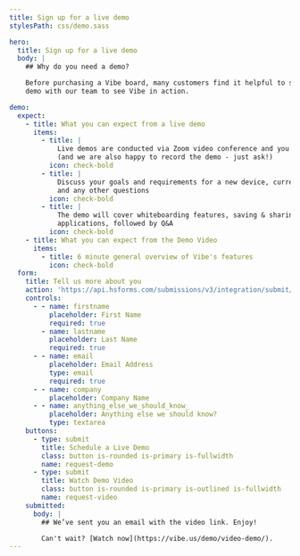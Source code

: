 ```yaml
---
title: Sign up for a live demo
stylesPath: css/demo.sass

hero:
  title: Sign up for a live demo
  body: |
    ## Why do you need a demo?

    Before purchasing a Vibe board, many customers find it helpful to schedule a live 30 minute customized product
    demo with our team to see Vibe in action.

demo:
  expect:
    - title: What you can expect from a live demo
      items:
        - title: |
            Live demos are conducted via Zoom video conference and you are welcome to invite your teammates
            (and we are also happy to record the demo - just ask!)
          icon: check-bold
        - title: |
            Discuss your goals and requirements for a new device, current applications you're looking to use with Vibe,
            and any other questions
          icon: check-bold
        - title: |
            The demo will cover whiteboarding features, saving & sharing, screencasting options, and 3rd party
            applications, followed by Q&A
          icon: check-bold
    - title: What you can expect from the Demo Video
      items:
        - title: 6 minute general overview of Vibe's features
          icon: check-bold
  form:
    title: Tell us more about you
    action: 'https://api.hsforms.com/submissions/v3/integration/submit/5698963/1270333f-4cc2-4450-901d-d4f9b29fed58'
    controls:
      - - name: firstname
          placeholder: First Name
          required: true
        - name: lastname
          placeholder: Last Name
          required: true
      - - name: email
          placeholder: Email Address
          type: email
          required: true
      - - name: company
          placeholder: Company Name
      - - name: anything_else_we_should_know_
          placeholder: Anything else we should know?
          type: textarea
    buttons:
      - type: submit
        title: Schedule a Live Demo
        class: button is-rounded is-primary is-fullwidth
        name: request-demo
      - type: submit
        title: Watch Demo Video
        class: button is-rounded is-primary is-outlined is-fullwidth
        name: request-video
    submitted:
      body: |
        ## We’ve sent you an email with the video link. Enjoy!

        Can't wait? [Watch now](https://vibe.us/demo/video-demo/).
---
```

